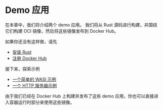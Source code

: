 # Demo 应用

在本章中，我们将介绍两个 demo 应用。 我们将从 Rust 源码进行构建，并围绕它们构建 OCI 镜像，然后将这些镜像发布到 Docker Hub。

如果你还没有这样做，请先

* [安装 Rust](https://www.rust-lang.org/tools/install)
* [注册 Docker Hub](https://hub.docker.com/)

接下来，探索示例

* [一个简单的 WASI 示例](demo/wasi.md)
* [一个 HTTP 服务器示例](demo/server.md)

由于我们已经在 Docker Hub 上构建并发布了这些 demo 应用，你也可以直接进入容器运行时部分来使用这些镜像。

